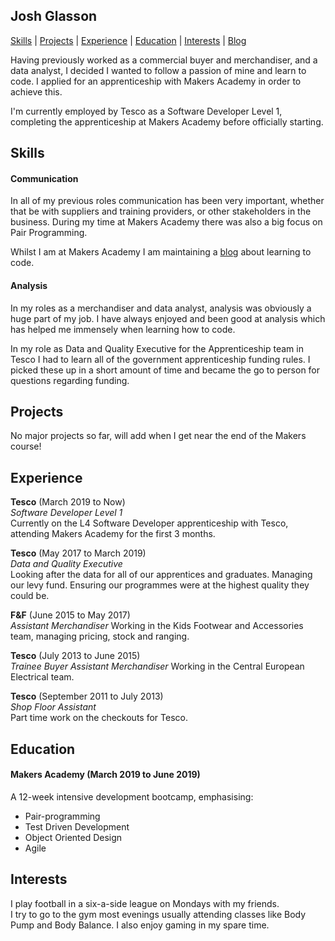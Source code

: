 ## Josh Glasson

[Skills](#skills) | [Projects](#projects) | [Experience](#experience) | [Education](#education) | [Interests](#interests) | [Blog](https://joshlearningto.code.blog/)

Having previously worked as a commercial buyer and merchandiser, and a data analyst, I decided I wanted to follow a passion of mine and learn to code. I applied for an apprenticeship with Makers Academy in order to achieve this.

I'm currently employed by Tesco as a Software Developer Level 1, completing the apprenticeship at Makers Academy before officially starting.


## Skills

#### Communication

In all of my previous roles communication has been very important, whether that be with suppliers and training providers, or other stakeholders in the business. During my time at Makers Academy there was also a big focus on Pair Programming.

Whilst I am at Makers Academy I am maintaining a [blog](https://joshlearningto.code.blog/) about learning to code.

#### Analysis

In my roles as a merchandiser and data analyst, analysis was obviously a huge part of my job. I have always enjoyed and been good at analysis which has helped me immensely when learning how to code.

In my role as Data and Quality Executive for the Apprenticeship team in Tesco I had to learn all of the government apprenticeship funding rules. I picked these up in a short amount of time and became the go to person for questions regarding funding.


## Projects

No major projects so far, will add when I get near the end of the Makers course!


## Experience

**Tesco** (March 2019 to Now)    
*Software Developer Level 1*  
Currently on the L4 Software Developer apprenticeship with Tesco, attending Makers Academy for the first 3 months.

**Tesco** (May 2017 to March 2019)   
*Data and Quality Executive*  
Looking after the data for all of our apprentices and graduates. Managing our levy fund. Ensuring our programmes were at the highest quality they could be.

**F&F** (June 2015 to May 2017)  
*Assistant Merchandiser*
Working in the Kids Footwear and Accessories team, managing pricing, stock and ranging.

**Tesco** (July 2013 to June 2015)   
*Trainee Buyer*
*Assistant Merchandiser*
Working in the Central European Electrical team.

**Tesco** (September 2011 to July 2013)   
*Shop Floor Assistant*  
Part time work on the checkouts for Tesco.


## Education

#### Makers Academy (March 2019 to June 2019)

A 12-week intensive development bootcamp, emphasising:
- Pair-programming
- Test Driven Development
- Object Oriented Design
- Agile


## Interests

I play football in a six-a-side league on Mondays with my friends.   
I try to go to the gym most evenings usually attending classes like Body Pump and Body Balance.
I also enjoy gaming in my spare time.
